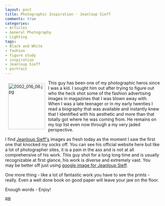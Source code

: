 ```yaml
---
layout: post
title: Photographic Inspiration - Jeanloup Sieff
comments: true
categories:
- Articles
- General Photography
- Lighting
tags:
- Black and White
- fashion
- figure study
- inspiration
- Jeanloup Sieff
- portrait
---
```

<a rel="lightbox" href="/wp-content/uploads/2009/12/2002_016_06.jpg"><img title="2002_016_06.jpg" src="/wp-content/uploads/2009/12/.thumbs/.2002_016_06.jpg" border="0" alt="2002_016_06.jpg" hspace="10" vspace="10" width="120" height="150" align="left" /></a>This guy has been one of my photographic heros since I was a kid. I sought him out after trying to figure out who the heck shot some of the fashion advertising images in magazines that I was blown away with. When I was a late teenager or in my early twenties I read a biography that was available and instantly knew that I identified with his aesthetic and more than that totally got where he was coming from. He remains on my top list even now through a my very jaded perspective.

I find <a href="http://www.jeanloupsieff.com/#">Jeanloup Sieff's</a> images as fresh today as the moment I saw the first one that knocked my socks off. You can see his official website here but like a lot of photographer sites, it is a pain in the ass and is not at all comprehensive of his work. This guy shot for a long long time and is usually recognizable at first glance, his work is diverse and extremely vast. You may be better off just using g<a href="http://images.google.com/images?hl=en&amp;client=safari&amp;rls=en&amp;resnum=0&amp;q=jeanloup+sieff&amp;um=1&amp;ie=UTF-8&amp;ei=ubI3S7GJFpCXlAf76vmQBw&amp;sa=X&amp;oi=image_result_group&amp;ct=title&amp;resnum=1&amp;ved=0CBwQsAQwAA">oogle image for Jeanloup Sieff</a>.

One more thing - like a lot of fantastic work you have to see the prints - really. Even a well done book on good paper will leave your jaw on the floor.

Enough words - Enjoy!

RB
